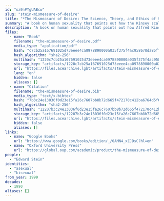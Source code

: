 ```yaml
---
id: "oa9nPYgUABcw"
slug: "stein-mismeasure-of-desire"
title: "*The Mismeasure of Desire: The Science, Theory, and Ethics of Sexual Orientation*"
summary: "A book on human sexuality that points out how the Kinsey scale fails to account for asexuals"
description: "A book on human sexuality that points out how Alfred Kinsey's one-dimensional scale of sexual orientation fails to account for asexuals"
files:
  - name: "Book"
    filename: "the-mismeasure-of-desire.pdf"
    media_type: "application/pdf"
    hash: "c7cb25a167691025d73eeee4ca0978890000a035f375f4ac958678da85fff241"
    hash_algorithm: "sha2-256"
    multihash: "1220c7cb25a167691025d73eeee4ca0978890000a035f375f4ac958678da85fff241"
    storage_key: "artifacts/1220c7cb25a167691025d73eeee4ca0978890000a035f375f4ac958678da85fff241"
    url: "https://files.acearchive.lgbt/artifacts/stein-mismeasure-of-desire/the-mismeasure-of-desire.pdf"
    lang: "en"
    hidden: false
    aliases: []
  - name: "Citation"
    filename: "the-mismeasure-of-desire.bib"
    media_type: "text/x-bibtex"
    hash: "7b3c24e13036f0d23e15fa26c7607bb8b72d665f472170c412ba6764d5f0f309"
    hash_algorithm: "sha2-256"
    multihash: "12207b3c24e13036f0d23e15fa26c7607bb8b72d665f472170c412ba6764d5f0f309"
    storage_key: "artifacts/12207b3c24e13036f0d23e15fa26c7607bb8b72d665f472170c412ba6764d5f0f309"
    url: "https://files.acearchive.lgbt/artifacts/stein-mismeasure-of-desire/the-mismeasure-of-desire.bib"
    hidden: false
    aliases: []
links:
  - name: "Google Books"
    url: "https://www.google.com/books/edition/_/0AMN4_xZJDsC?hl=en"
  - name: "Oxford University Press"
    url: "https://global.oup.com/academic/product/the-mismeasure-of-desire-9780195142440?cc=us&lang=en&#"
people:
  - "Edward Stein"
identities:
  - "asexual"
  - "bisexual"
from_year: 1999
decades:
  - 1990
aliases: []
---
```

